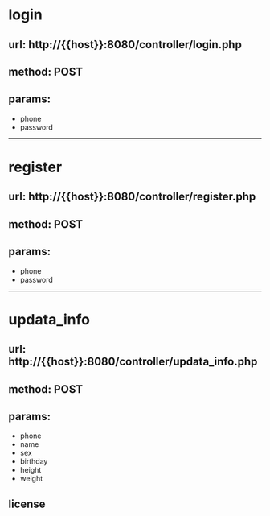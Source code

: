 # login
## url: http://{{host}}:8080/controller/login.php
## method: POST
## params: 
* phone
* password

___
# register
## url: http://{{host}}:8080/controller/register.php
## method: POST
## params: 
* phone
* password
___
# updata_info
## url: http://{{host}}:8080/controller/updata_info.php
## method: POST
## params: 
* phone
* name
* sex
* birthday
* height
* weight

## license